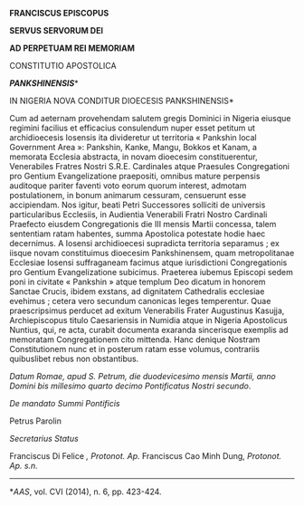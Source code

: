 **FRANCISCUS EPISCOPUS**

**SERVUS SERVORUM DEI**

**AD PERPETUAM REI MEMORIAM**

CONSTITUTIO APOSTOLICA

***PANKSHINENSIS****

IN NIGERIA NOVA CONDITUR DIOECESIS PANKSHINENSIS*

Cum ad aeternam provehendam salutem gregis Dominici in Nigeria eiusque regimini facilius et efficacius consulendum nuper esset petitum ut archidioecesis Iosensis ita divideretur ut territoria « Pankshin local Government Area »: Pankshin, Kanke, Mangu, Bokkos et Kanam, a memorata Ecclesia abstracta, in novam dioecesim constituerentur, Venerabiles Fratres Nostri S.R.E. Cardinales atque Praesules Congregationi pro Gentium Evangelizatione praepositi, omnibus mature perpensis auditoque pariter faventi voto eorum quorum interest, admotam postulationem, in bonum animarum cessuram, censuerunt esse accipiendam. Nos igitur, beati Petri Successores solliciti de universis particularibus Ecclesiis, in Audientia Venerabili Fratri Nostro Cardinali Praefecto eiusdem Congregationis die III mensis Martii concessa, talem sententiam ratam habentes, summa Apostolica potestate hodie haec decernimus. A Iosensi archidioecesi supradicta territoria separamus ; ex iisque novam constituimus dioecesim Pankshinensem, quam metropolitanae Ecclesiae Iosensi suffraganeam facimus atque iurisdictioni Congregationis pro Gentium Evangelizatione subicimus. Praeterea iubemus Episcopi sedem poni in civitate « Pankshin » atque templum Deo dicatum in honorem Sanctae Crucis, ibidem exstans, ad dignitatem Cathedralis ecclesiae evehimus ; cetera vero secundum canonicas leges temperentur. Quae praescripsimus perducet ad exitum Venerabilis Frater Augustinus Kasujja, Archiepiscopus titulo Caesariensis in Numidia atque in Nigeria Apostolicus Nuntius, qui, re acta, curabit documenta exaranda sincerisque exemplis ad memoratam Congregationem cito mittenda. Hanc denique Nostram Constitutionem nunc et in posterum ratam esse volumus, contrariis quibuslibet rebus non obstantibus.

*Datum Romae, apud S. Petrum, die duodevicesimo mensis Martii, anno Domini bis millesimo quarto decimo Pontificatus Nostri secundo*.

*De mandato Summi Pontificis*

Petrus Parolin

*Secretarius Status*

Franciscus Di Felice *, Protonot. Ap.* Franciscus Cao Minh Dung, *Protonot. Ap. s.n.*

** * **

**AAS*, vol. CVI (2014), n. 6, pp. 423-424.